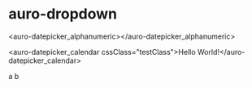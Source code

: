 # auro-dropdown

<auro-datepicker_alphanumeric></auro-datepicker_alphanumeric>

<auro-datepicker_calendar cssClass="testClass">Hello World!</auro-datepicker_calendar>

<div class="exampleWrapper">
  <auro-dropdown>
    <demo-auro-datepicker-range-alphanumeric slot="trigger">a</demo-auro-datepicker-range-alphanumeric>
    <demo-auro-datepicker-range-calendar slot="popover">b</demo-auro-datepicker-range-calendar>
  </auro-dropdown>
</div>